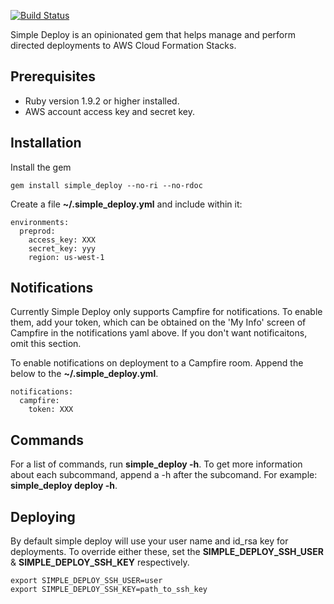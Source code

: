 [![Build Status](https://secure.travis-ci.org/intuit/simple_deploy.png)](http://travis-ci.org/intuit/simple_deploy)

Simple Deploy is an opinionated gem that helps manage and perform directed deployments to AWS Cloud Formation Stacks.

Prerequisites
-------------

* Ruby version 1.9.2 or higher installed.
* AWS account access key and secret key.

Installation
------------

Install the gem

```
gem install simple_deploy --no-ri --no-rdoc
```

Create a file **~/.simple_deploy.yml** and include within it:

```
environments:
  preprod:
    access_key: XXX
    secret_key: yyy
    region: us-west-1
```

Notifications
-------------

Currently Simple Deploy only supports Campfire for notifications.  To enable them, add your token, which can be obtained on the 'My Info' screen of Campfire in the notifications yaml above.  If you don't want notificaitons, omit this section.

To enable notifications on deployment to a Campfire room. Append the below to the **~/.simple_deploy.yml**.

```
notifications:
  campfire:
    token: XXX
```

Commands
--------

For a list of commands, run **simple_deploy -h**.  To get more information about each subcommand, append a -h after the subcomand.  For example: **simple_deploy deploy -h**.

Deploying
---------

By default simple deploy will use your user name and id_rsa key for deployments.  To override either these, set the **SIMPLE_DEPLOY_SSH_USER** & **SIMPLE_DEPLOY_SSH_KEY** respectively.

```
export SIMPLE_DEPLOY_SSH_USER=user
export SIMPLE_DEPLOY_SSH_KEY=path_to_ssh_key
